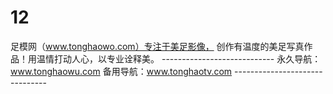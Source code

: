 # 12
足模网（www.tonghaowo.com）专注于美足影像， 创作有温度的美足写真作品！用温情打动人心，以专业诠释美。 ---------------------------- 永久导航：www.tonghaowu.com  备用导航：www.tonghaotv.com -------------------------------

